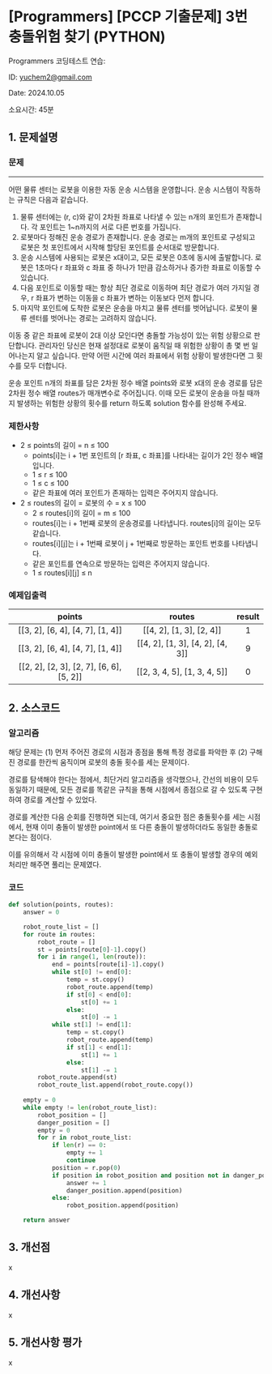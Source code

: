 # [Programmers] [PCCP 기출문제] 3번 충돌위험 찾기 (PYTHON)
Programmers 코딩테스트 연습: 

ID: yuchem2@gmail.com

Date: 2024.10.05

소요시간: 45분

## 1. 문제설명

### 문제
---
어떤 물류 센터는 로봇을 이용한 자동 운송 시스템을 운영합니다. 운송 시스템이 작동하는 규칙은 다음과 같습니다.

1. 물류 센터에는 (r, c)와 같이 2차원 좌표로 나타낼 수 있는 n개의 포인트가 존재합니다. 각 포인트는 1~n까지의 서로 다른 번호를 가집니다.
2. 로봇마다 정해진 운송 경로가 존재합니다. 운송 경로는 m개의 포인트로 구성되고 로봇은 첫 포인트에서 시작해 할당된 포인트를 순서대로 방문합니다.
3. 운송 시스템에 사용되는 로봇은 x대이고, 모든 로봇은 0초에 동시에 출발합니다. 로봇은 1초마다 r 좌표와 c 좌표 중 하나가 1만큼 감소하거나 증가한 좌표로 이동할 수 있습니다.
4. 다음 포인트로 이동할 때는 항상 최단 경로로 이동하며 최단 경로가 여러 가지일 경우, r 좌표가 변하는 이동을 c 좌표가 변하는 이동보다 먼저 합니다.
5. 마지막 포인트에 도착한 로봇은 운송을 마치고 물류 센터를 벗어납니다. 로봇이 물류 센터를 벗어나는 경로는 고려하지 않습니다.

이동 중 같은 좌표에 로봇이 2대 이상 모인다면 충돌할 가능성이 있는 위험 상황으로 판단합니다. 관리자인 당신은 현재 설정대로 로봇이 움직일 때 위험한 상황이 총 몇 번 일어나는지 알고 싶습니다. 만약 어떤 시간에 여러 좌표에서 위험 상황이 발생한다면 그 횟수를 모두 더합니다.

운송 포인트 n개의 좌표를 담은 2차원 정수 배열 points와 로봇 x대의 운송 경로를 담은 2차원 정수 배열 routes가 매개변수로 주어집니다. 이때 모든 로봇이 운송을 마칠 때까지 발생하는 위험한 상황의 횟수를 return 하도록 solution 함수를 완성해 주세요.

### 제한사항


+ 2 ≤ points의 길이 = n ≤ 100
  + points[i]는 i + 1번 포인트의 [r 좌표, c 좌표]를 나타내는 길이가 2인 정수 배열입니다.
  + 1 ≤ r ≤ 100
  + 1 ≤ c ≤ 100
  + 같은 좌표에 여러 포인트가 존재하는 입력은 주어지지 않습니다.
+ 2 ≤ routes의 길이 = 로봇의 수 = x ≤ 100
  + 2 ≤ routes[i]의 길이 = m ≤ 100
  + routes[i]는 i + 1번째 로봇의 운송경로를 나타냅니다. routes[i]의 길이는 모두 같습니다.
  + routes[i][j]는 i + 1번째 로봇이 j + 1번째로 방문하는 포인트 번호를 나타냅니다.
  + 같은 포인트를 연속으로 방문하는 입력은 주어지지 않습니다.
  + 1 ≤ routes[i][j] ≤ n

### 예제입출력
| points |	routes	| result |
| :--: | :--: | :--: |
|[[3, 2], [6, 4], [4, 7], [1, 4]]|	[[4, 2], [1, 3], [2, 4]] |	1 |
|[[3, 2], [6, 4], [4, 7], [1, 4]]|	[[4, 2], [1, 3], [4, 2], [4, 3]]|	9|
|[[2, 2], [2, 3], [2, 7], [6, 6], [5, 2]] |	[[2, 3, 4, 5], [1, 3, 4, 5]]|	0|


## 2. 소스코드

### 알고리즘

해당 문제는 (1) 먼저 주어진 경로의 시점과 종점을 통해 특정 경로를 파악한 후 (2) 구해진 경로를 한칸씩 움직이며 로봇의 충돌 횟수를 세는 문제이다.

경로를 탐색해야 한다는 점에서, 최단거리 알고리즘을 생각했으나, 간선의 비용이 모두 동일하기 때문에, 모든 경로를 똑같은 규칙을 통해 시점에서 종점으로 갈 수 있도록 구현하여 경로를 계산할 수 있었다.

경로를 계산한 다음 순회를 진행하면 되는데, 여기서 중요한 점은 충돌횟수를 세는 시점에서, 현재 이미 충돌이 발생한 point에서 또 다른 충돌이 발생하더라도 동일한 충돌로 본다는 점이다.

이를 유의해서 각 시점에 이미 충돌이 발생한 point에서 또 충돌이 발생할 경우의 예외처리만 해주면 풀리는 문제였다. 

### 코드
```python
def solution(points, routes):
    answer = 0

    robot_route_list = []
    for route in routes:
        robot_route = []
        st = points[route[0]-1].copy()
        for i in range(1, len(route)):
            end = points[route[i]-1].copy()
            while st[0] != end[0]:
                temp = st.copy()
                robot_route.append(temp)
                if st[0] < end[0]:
                    st[0] += 1
                else:
                    st[0] -= 1
            while st[1] != end[1]:
                temp = st.copy()
                robot_route.append(temp)
                if st[1] < end[1]:
                    st[1] += 1
                else:
                    st[1] -= 1
        robot_route.append(st)
        robot_route_list.append(robot_route.copy())
        
    empty = 0
    while empty != len(robot_route_list):
        robot_position = []
        danger_position = []
        empty = 0
        for r in robot_route_list:
            if len(r) == 0:
                empty += 1
                continue
            position = r.pop(0)
            if position in robot_position and position not in danger_position:
                answer += 1
                danger_position.append(position)
            else:
                robot_position.append(position)

    return answer
```
## 3. 개선점
x
## 4. 개선사항
x
## 5. 개선사항 평가
x
